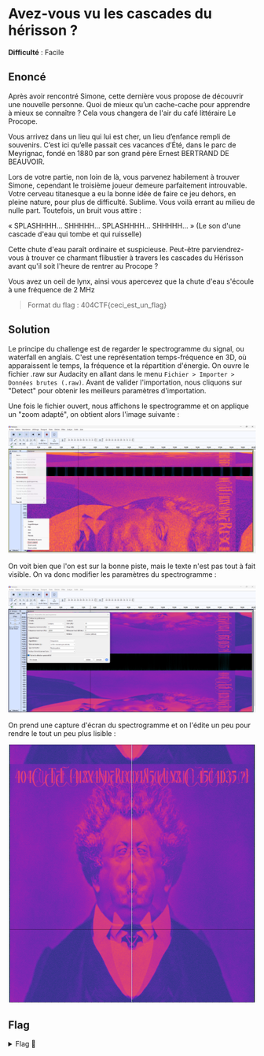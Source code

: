 # Avez-vous vu les cascades du hérisson ?

**Difficulté** : Facile

## Enoncé

Après avoir rencontré Simone, cette dernière vous propose de découvrir une nouvelle personne. Quoi de mieux qu’un cache-cache pour apprendre à mieux se connaître ? Cela vous changera de l'air du café littéraire Le Procope.

Vous arrivez dans un lieu qui lui est cher, un lieu d’enfance rempli de souvenirs. C’est ici qu’elle passait ces vacances d’Été, dans le parc de Meyrignac, fondé en 1880 par son grand père Ernest BERTRAND DE BEAUVOIR.

Lors de votre partie, non loin de là, vous parvenez habilement à trouver Simone, cependant le troisième joueur demeure parfaitement introuvable. Votre cerveau titanesque a eu la bonne idée de faire ce jeu dehors, en pleine nature, pour plus de difficulté. Sublime. Vous voilà errant au milieu de nulle part. Toutefois, un bruit vous attire :

« SPLASHHHH... SHHHHH... SPLASHHHH... SHHHHH... » (Le son d'une cascade d'eau qui tombe et qui ruisselle)

Cette chute d'eau paraît ordinaire et suspicieuse. Peut-être parviendrez-vous à trouver ce charmant flibustier à travers les cascades du Hérisson avant qu'il soit l'heure de rentrer au Procope ?

Vous avez un oeil de lynx, ainsi vous apercevez que la chute d'eau s'écoule à une fréquence de 2 MHz

> Format du flag : 404CTF{ceci_est_un_flag}


## Solution

Le principe du challenge est de regarder le spectrogramme du signal, ou waterfall en anglais. C'est une représentation temps-fréquence en 3D, où apparaissent le temps, la fréquence et la répartition d'énergie. On ouvre le fichier .raw sur Audacity en allant dans le menu `Fichier > Importer > Données brutes (.raw)`. Avant de valider l'importation, nous cliquons sur "Detect" pour obtenir les meilleurs paramètres d'importation.

Une fois le fichier ouvert, nous affichons le spectrogramme et on applique un "zoom adapté", on obtient alors l'image suivante :

<p align="center"><img src="Audacity spectrogramme.png" alt="Audacity spectrogramme" width="900"></p>

On voit bien que l'on est sur la bonne piste, mais le texte n'est pas tout à fait visible. On va donc modifier les paramètres du spectrogramme : 

<p align="center"><img src="Spectrogramme ajuste.png" alt="Spectrogramme ajusté" width="900"></p>

On prend une capture d'écran du spectrogramme et on l'édite un peu pour rendre le tout un peu plus lisible : 

<p align="center"><img src="Image editer.png" alt="Image editer" width="500"></p>


## Flag

<details>
<summary> Flag 🚩</summary>

```
404CTF{413x4ndR3_d4n5_Un3_C45c4d35_?}
```
